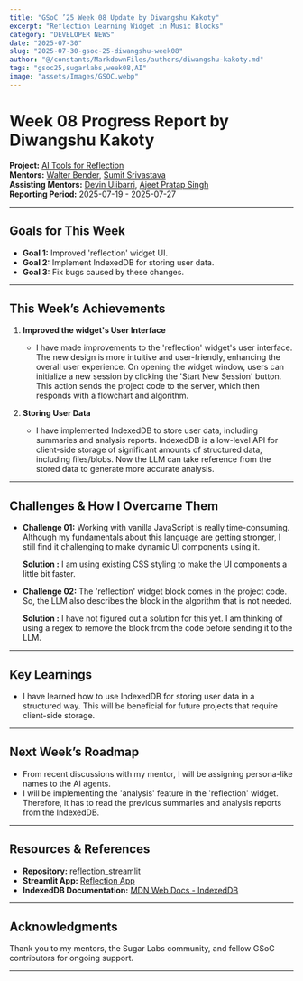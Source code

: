 ```yaml
---
title: "GSoC ’25 Week 08 Update by Diwangshu Kakoty"
excerpt: "Reflection Learning Widget in Music Blocks"
category: "DEVELOPER NEWS"
date: "2025-07-30"
slug: "2025-07-30-gsoc-25-diwangshu-week08"
author: "@/constants/MarkdownFiles/authors/diwangshu-kakoty.md"
tags: "gsoc25,sugarlabs,week08,AI"
image: "assets/Images/GSOC.webp"
---
```


<!-- markdownlint-disable -->

# Week 08 Progress Report by Diwangshu Kakoty

**Project:** [AI Tools for Reflection](https://github.com/Commanderk3/reflection_ai)  
**Mentors:** [Walter Bender](https://github.com/walterbender), [Sumit Srivastava](https://github.com/sum2it)  
**Assisting Mentors:** [Devin Ulibarri](https://github.com/pikurasa), [Ajeet Pratap Singh](https://github.com/apsinghdev)  
**Reporting Period:** 2025-07-19 - 2025-07-27  

---

## Goals for This Week

- **Goal 1:** Improved 'reflection' widget UI.
- **Goal 2:** Implement IndexedDB for storing user data.
- **Goal 3:** Fix bugs caused by these changes.

---

## This Week’s Achievements

1. **Improved the widget's User Interface**  
   - I have made improvements to the 'reflection' widget's user interface. The new design is more intuitive and user-friendly, enhancing the overall user experience. On opening the widget window, users can initialize a new session by clicking the 'Start New Session' button. This action sends the project code to the server, which then responds with a flowchart and algorithm.

2. **Storing User Data**
    - I have implemented IndexedDB to store user data, including summaries and analysis reports. IndexedDB is a low-level API for client-side storage of significant amounts of structured data, including files/blobs.  Now the LLM can take reference from the stored data to generate more accurate analysis.

---

## Challenges & How I Overcame Them

- **Challenge 01:** Working with vanilla JavaScript is really time-consuming. Although my fundamentals about this language are getting stronger, I still find it challenging to make dynamic UI components using it.

  **Solution :** I am using existing CSS styling to make the UI components a little bit faster.

- **Challenge 02:** The 'reflection' widget block comes in the project code. So, the LLM also describes the block in the algorithm that is not needed.

  **Solution :** I have not figured out a solution for this yet. I am thinking of using a regex to remove the block from the code before sending it to the LLM.
---

## Key Learnings

- I have learned how to use IndexedDB for storing user data in a structured way. This will be beneficial for future projects that require client-side storage.
---

## Next Week’s Roadmap

- From recent discussions with my mentor, I will be assigning persona-like names to the AI agents.
- I will be implementing the 'analysis' feature in the 'reflection' widget. Therefore, it has to read the previous summaries and analysis reports from the IndexedDB.
---

## Resources & References

- **Repository:** [reflection_streamlit](https://github.com/Commanderk3/reflection_streamlit)
- **Streamlit App:** [Reflection App](https://reflectionapp-2yoxtvn6sknvktme2zorvq.streamlit.app/)
- **IndexedDB Documentation:** [MDN Web Docs - IndexedDB](https://developer.mozilla.org/en-US/docs/Web/API/IndexedDB_API)

---

## Acknowledgments

Thank you to my mentors, the Sugar Labs community, and fellow GSoC contributors for ongoing support.

---
